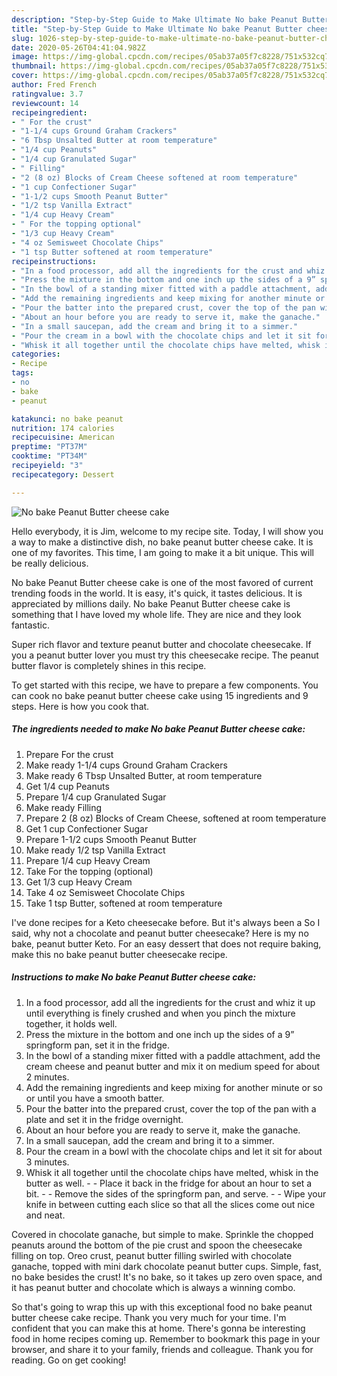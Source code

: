 ```yaml
---
description: "Step-by-Step Guide to Make Ultimate No bake Peanut Butter cheese cake"
title: "Step-by-Step Guide to Make Ultimate No bake Peanut Butter cheese cake"
slug: 1026-step-by-step-guide-to-make-ultimate-no-bake-peanut-butter-cheese-cake
date: 2020-05-26T04:41:04.982Z
image: https://img-global.cpcdn.com/recipes/05ab37a05f7c8228/751x532cq70/no-bake-peanut-butter-cheese-cake-recipe-main-photo.jpg
thumbnail: https://img-global.cpcdn.com/recipes/05ab37a05f7c8228/751x532cq70/no-bake-peanut-butter-cheese-cake-recipe-main-photo.jpg
cover: https://img-global.cpcdn.com/recipes/05ab37a05f7c8228/751x532cq70/no-bake-peanut-butter-cheese-cake-recipe-main-photo.jpg
author: Fred French
ratingvalue: 3.7
reviewcount: 14
recipeingredient:
- " For the crust"
- "1-1/4 cups Ground Graham Crackers"
- "6 Tbsp Unsalted Butter at room temperature"
- "1/4 cup Peanuts"
- "1/4 cup Granulated Sugar"
- " Filling"
- "2 (8 oz) Blocks of Cream Cheese softened at room temperature"
- "1 cup Confectioner Sugar"
- "1-1/2 cups Smooth Peanut Butter"
- "1/2 tsp Vanilla Extract"
- "1/4 cup Heavy Cream"
- " For the topping optional"
- "1/3 cup Heavy Cream"
- "4 oz Semisweet Chocolate Chips"
- "1 tsp Butter softened at room temperature"
recipeinstructions:
- "In a food processor, add all the ingredients for the crust and whiz it up until everything is finely crushed and when you pinch the mixture together, it holds well."
- "Press the mixture in the bottom and one inch up the sides of a 9” springform pan, set it in the fridge."
- "In the bowl of a standing mixer fitted with a paddle attachment, add the cream cheese and peanut butter and mix it on medium speed for about 2 minutes."
- "Add the remaining ingredients and keep mixing for another minute or so or until you have a smooth batter."
- "Pour the batter into the prepared crust, cover the top of the pan with a plate and set it in the fridge overnight."
- "About an hour before you are ready to serve it, make the ganache."
- "In a small saucepan, add the cream and bring it to a simmer."
- "Pour the cream in a bowl with the chocolate chips and let it sit for about 3 minutes."
- "Whisk it all together until the chocolate chips have melted, whisk in the butter as well.   Place it back in the fridge for about an hour to set a bit.    Remove the sides of the springform pan, and serve.  Wipe your knife in between cutting each slice so that all the slices come out nice and neat."
categories:
- Recipe
tags:
- no
- bake
- peanut

katakunci: no bake peanut 
nutrition: 174 calories
recipecuisine: American
preptime: "PT37M"
cooktime: "PT34M"
recipeyield: "3"
recipecategory: Dessert

---
```



![No bake Peanut Butter cheese cake](https://img-global.cpcdn.com/recipes/05ab37a05f7c8228/751x532cq70/no-bake-peanut-butter-cheese-cake-recipe-main-photo.jpg)

Hello everybody, it is Jim, welcome to my recipe site. Today, I will show you a way to make a distinctive dish, no bake peanut butter cheese cake. It is one of my favorites. This time, I am going to make it a bit unique. This will be really delicious.

No bake Peanut Butter cheese cake is one of the most favored of current trending foods in the world. It is easy, it's quick, it tastes delicious. It is appreciated by millions daily. No bake Peanut Butter cheese cake is something that I have loved my whole life. They are nice and they look fantastic.

Super rich flavor and texture peanut butter and chocolate cheesecake. If you a peanut butter lover you must try this cheesecake recipe. The peanut butter flavor is completely shines in this recipe.


To get started with this recipe, we have to prepare a few components. You can cook no bake peanut butter cheese cake using 15 ingredients and 9 steps. Here is how you cook that.

<!--inarticleads1-->

##### The ingredients needed to make No bake Peanut Butter cheese cake:

1. Prepare  For the crust
1. Make ready 1-1/4 cups Ground Graham Crackers
1. Make ready 6 Tbsp Unsalted Butter, at room temperature
1. Get 1/4 cup Peanuts
1. Prepare 1/4 cup Granulated Sugar
1. Make ready  Filling
1. Prepare 2 (8 oz) Blocks of Cream Cheese, softened at room temperature
1. Get 1 cup Confectioner Sugar
1. Prepare 1-1/2 cups Smooth Peanut Butter
1. Make ready 1/2 tsp Vanilla Extract
1. Prepare 1/4 cup Heavy Cream
1. Take  For the topping (optional)
1. Get 1/3 cup Heavy Cream
1. Take 4 oz Semisweet Chocolate Chips
1. Take 1 tsp Butter, softened at room temperature


I&#39;ve done recipes for a Keto cheesecake before. But it&#39;s always been a So I said, why not a chocolate and peanut butter cheesecake? Here is my no bake, peanut butter Keto. For an easy dessert that does not require baking, make this no bake peanut butter cheesecake recipe. 

<!--inarticleads2-->

##### Instructions to make No bake Peanut Butter cheese cake:

1. In a food processor, add all the ingredients for the crust and whiz it up until everything is finely crushed and when you pinch the mixture together, it holds well.
1. Press the mixture in the bottom and one inch up the sides of a 9” springform pan, set it in the fridge.
1. In the bowl of a standing mixer fitted with a paddle attachment, add the cream cheese and peanut butter and mix it on medium speed for about 2 minutes.
1. Add the remaining ingredients and keep mixing for another minute or so or until you have a smooth batter.
1. Pour the batter into the prepared crust, cover the top of the pan with a plate and set it in the fridge overnight.
1. About an hour before you are ready to serve it, make the ganache.
1. In a small saucepan, add the cream and bring it to a simmer.
1. Pour the cream in a bowl with the chocolate chips and let it sit for about 3 minutes.
1. Whisk it all together until the chocolate chips have melted, whisk in the butter as well.  -  - Place it back in the fridge for about an hour to set a bit.  -  -  Remove the sides of the springform pan, and serve. -  - Wipe your knife in between cutting each slice so that all the slices come out nice and neat.


Covered in chocolate ganache, but simple to make. Sprinkle the chopped peanuts around the bottom of the pie crust and spoon the cheesecake filling on top. Oreo crust, peanut butter filling swirled with chocolate ganache, topped with mini dark chocolate peanut butter cups. Simple, fast, no bake besides the crust! It&#39;s no bake, so it takes up zero oven space, and it has peanut butter and chocolate which is always a winning combo. 

So that's going to wrap this up with this exceptional food no bake peanut butter cheese cake recipe. Thank you very much for your time. I'm confident that you can make this at home. There's gonna be interesting food in home recipes coming up. Remember to bookmark this page in your browser, and share it to your family, friends and colleague. Thank you for reading. Go on get cooking!
